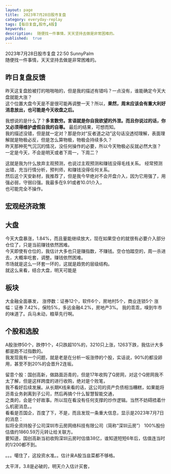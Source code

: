```yaml
---
layout: page
title:  2023年7月28日股市复盘
category: everyday-replay
tags: [每日复盘,股市,A股]
keywords:
description:  随便找一件事情，天天坚持去做是非常困难的。
published:  true
---
```


2023年7月28日股市复盘 22:50 SunnyPalm  
随便找一件事情，天天坚持去做是非常困难的。  
## 昨日复盘反馈
昨天这复盘脸被打的啪啪啪的，但是我的描述有错吗？一点没有，谁能确定今天大盘就能大涨？  
这个位置大盘今天是不是很可能再调整一天？所以，**果然，周末应该会有重大利好消息放出，也可能是今天收盘之后。**  

我想说的是什么了？**多言数穷。言语就是你自我欲望的外泄。而且你说过的话，你又必须得维护虚假自我的自尊。** 最后的结果，可想而知。   
我的描述没错，但是就一定对？那是你对“反者道之动”这句话没透彻理解，表面理解就是物极必反，但是怎么算物极，物极会持续多久？  
昨天那种死气沉沉的情况，没任何操作的必要，所以今天物极必反就必然大涨？  
一定是今天，不会是明天或者下周一，下周二？

这就是我为什么放弃主观预测，也说过主观预测和赚钱没得毛线关系。  经常预测出错，充当行情分析，预判师，和赚钱没得任何关系。  
然后这个天安新材，我推荐了，但是我今早绝对不会开盘介入，因为它用强了，用强必弱，守弱曰强。我最多在9.91或者10.01介入，  
也可能完全不操作。

## 宏观经济政策

## 大盘
今天大盘暴涨，1.84%，而且量能继续放大，现在如果空仓的就很有必要介入部分仓位了，只是当前赚钱依然困难。  
今天即使有仓位的，我估计大多也只是赚指数，不赚钱。空仓怕踏空的，周一杀进去，大概率吃套，调整。赚钱依然困难。   
市场就是这么一环套一环的，这就是趋势的层级结构。  
就这么来看，结合大盘，明天可能是
## 板块
大金融全面暴发，
涨停数：证券12个，软件6个，房地村5个，商业连锁5个
涨幅：证券  7.42%，保险5%，多远金融4.2%，房地产3%。
我的乖乖，嗅到牛市的味道了。兵马未动，粮草先行啊。  
## 个股和选股
A股涨停50个，跌停1个，4只跌超10%的，3210只上涨，1263下跌，我估计大多都是跑不过指数的。  
我发现我有一个问题，就是老是在分析一坂涨停的个股，实话说，90%的都没卵用，甚至不到20%的会晋升2连坂。  

留意个股：国创高新，做路面沥青的，但是17年收购了Q房网，对这个Q房网我不太了解，但是这样跨度的进行收购，绝对是个败笔，  
我不看好后续发展。从长期K线来看的话，这公司的资产负债相当糟糕，如果能将沥青业务剥离到子公司，然后再搞个什么智慧智能交通，  
之类的，会是个好故事。所以现在看没有任何支撑的炒作逻辑。当然不妨碍捂着什么机密消息。。  
看看是否国企，百度了下，不是，而且发现一条重大信息，显示是2023年7月7日的消息：  
拟将全资持股子公司深圳市云房网络科技有限公司（简称“深圳云房”） 100%股份估值约1860.59万元转让给关联方。  
要知道，国创高新当初收购深圳云房时估值38亿，谁知道短短6年后，估值连当时的1/200都不到。  

。。。噶住了，这投资水准。。估计来A股当韭菜都不够格。  

太平洋，3.8是必破的，明天介入估计买套，








